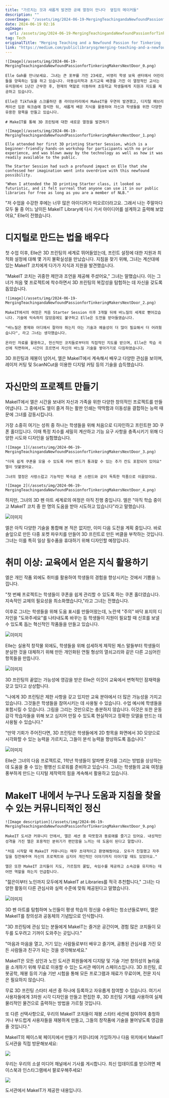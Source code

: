 ```yaml
---
title: "가르치는 것과 새롭게 발견한 공예 열정이 만나다  옆집의 메이커들"
description: ""
coverImage: "/assets/img/2024-06-19-MergingTeachingandaNewfoundPassionforTinkeringMakersNextDoor_0.png"
date: 2024-06-19 02:16
ogImage: 
  url: /assets/img/2024-06-19-MergingTeachingandaNewfoundPassionforTinkeringMakersNextDoor_0.png
tag: Tech
originalTitle: "Merging Teaching and a Newfound Passion for Tinkering | Makers Next Door"
link: "https://medium.com/publiclibrarysg/merging-teaching-and-a-newfound-passion-for-tinkering-makers-next-door-608adb60e72f"
---
```



```
![Image](/assets/img/2024-06-19-MergingTeachingandaNewfoundPassionforTinkeringMakersNextDoor_0.png)

Elle Goh를 만나보세요. 그녀는 큰 포부를 가진 23세로, 비영리 학생 보육 센터에서 어린이들을 양육하는 일을 하고 있습니다. 아동심리학과 초기교육 배경을 가진 이 열정적인 교사는 유치원에서 1년간 근무한 후, 현재의 역할로 이동하여 초등학교 학생들에게 지원과 지도를 제공하고 있습니다.

Elle은 TikTok을 스크롤하던 중 라이브러리에서 MakeIT을 우연히 발견했고, 디지털 패브리케이션 입문 워크숍에 참석한 뒤, 새롭게 배운 지식을 활용하여 자신과 학생들을 위한 다양한 유용한 항목을 만들고 있습니다.

# MakeIT를 통해 3D 프린팅에 대한 새로운 열정을 발견하기
```

<div class="content-ad"></div>

```
![Image](/assets/img/2024-06-19-MergingTeachingandaNewfoundPassionforTinkeringMakersNextDoor_1.png)

Elle attended her first 3D printing Starter Session, which is a beginner-friendly hands-on workshop for participants with no prior experience, and was blown away by the technology as well as how it was readily available to the public.

The Starter Session had such a profound impact on Elle that she confessed her imagination went into overdrive with this newfound possibility.

"When I attended the 3D printing Starter class, it looked so futuristic, and it felt surreal that anyone can use it in our public libraries for free as long as you are a member of NLB."
```

<div class="content-ad"></div>

"저 수업을 수강한 후에는 너무 많은 아이디어가 떠오르더라고요. 그래서 나는 주말마다 모두 둘 중 어느 날이든 MakeIT Library에 다시 가서 아이디어를 설계하고 출력해 보았어요," Elle이 전했습니다.

# 디지털로 만드는 법을 배우다

첫 수업 이후, Elle은 3D 프린팅의 세계로 뛰어들었는데, 프린트 설정에 대한 지원과 최적화 설정에 대해 몇 가지 불확실성을 만났습니다. 지침을 찾기 위해, 그녀는 계산대에 있는 MakeIT 코치에게 다가가 지식과 지원을 발견했습니다.

"MakeIT 코치는 귀중한 제안과 조언을 제공해 주셨어요," 그녀는 말했습니다. 이는 그녀가 처음 몇 프로젝트에 착수하면서 3D 프린팅의 복잡성을 탐험하는 데 자신을 갖도록 돕았습니다.

<div class="content-ad"></div>

```
![image](/assets/img/2024-06-19-MergingTeachingandaNewfoundPassionforTinkeringMakersNextDoor_2.png)

MakeIT에서의 여정은 처음 Starter Session 이후 3개월 뒤에 바느질의 세계로 뻗어갔습니다. 기술에 익숙하지 않았음에도 불구하고 Elle은 도전을 받아들였습니다.

"바느질은 봉제와 어디에서 잘라야 하는지 아는 기술과 예술성이 더 많이 필요해서 더 어려웠습니다", 라고 그녀는 생각했습니다.

온라인 자료를 활용하고, 헌신적인 코치들로부터의 직접적인 지도를 받으며, Elle은 학습 곡선에 직면하여, 시간이 흐르면서 자신의 바느질 기술을 쌓아가기로 다짐하였습니다.
```

<div class="content-ad"></div>

3D 프린팅과 재봉이 넘어서, 엘은 MakeIT에서 계속해서 배우고 다양한 관심을 보이며, 레이저 커팅 및 ScanNCut을 이용한 디지털 커팅 등의 기술을 습득했습니다.

# 자신만의 프로젝트 만들기

MakeIT에서 엘은 시간을 보내어 자신과 가족을 위한 다양한 창의적인 프로젝트를 만들어냅니다. 그 중에서도 엘이 즐겨 하는 활판 인쇄는 딱딱함과 이동성을 결합하는 능력 때문에 그녀를 감동시킵니다.

가장 소중히 여기는 성취 중 하나는 학생들을 위해 처음으로 디자인하고 프린트한 3D 쿠폰 홀더입니다. 이때 특정 치수를 세밀히 계산하고 기능 요구 사항을 충족시키기 위해 다양한 시도와 디자인을 실험했습니다.

<div class="content-ad"></div>

```
![Image 1](/assets/img/2024-06-19-MergingTeachingandaNewfoundPassionforTinkeringMakersNextDoor_3.png)

"더욱 쉽게 쿠폰을 모을 수 있도록 러버 밴드가 통과할 수 있는 추가 칸도 포함되어 있어요" 엘이 덧붙였어요.

그녀의 열정은 사랑스럽고 기능적인 북극곰 폰 스탠드와 같이 독특한 작품으로 이끌었어요.

![Image 2](/assets/img/2024-06-19-MergingTeachingandaNewfoundPassionforTinkeringMakersNextDoor_4.png)
```

<div class="content-ad"></div>

하지만, 그녀의 3D 펜 아트 세계로의 여정은 아직 진행 중입니다. 엘은 "아직 학습 중이고 MakeIT 코치 중 한 명의 도움을 받아 시도하고 있습니다"라고 말했습니다.

![이미지](/assets/img/2024-06-19-MergingTeachingandaNewfoundPassionforTinkeringMakersNextDoor_5.png)

엘은 아직 다양한 기술을 통합해 본 적은 없지만, 이미 다음 도전을 계획 중입니다. 바로 솔잎으로 만든 다중 포켓 파우치를 만들어 3D 프린트로 만든 버클을 부착하는 것입니다. 그녀는 이를 특히 일상 필수품을 휴대하기 위해 디자인할 예정입니다.

# 취미 이상: 교육에서 얻은 지식 활용하기

<div class="content-ad"></div>

엘은 개인 작품 외에도 취미를 활용하여 학생들의 경험을 향상시키는 것에서 기쁨을 느낍니다.

"첫 번째 프로젝트는 학생들이 쿠폰을 쉽게 관리할 수 있도록 하는 쿠폰 홀더였습니다. 지속적인 교체의 필요성을 최소화했습니다,"라고 그녀는 전했습니다.

이후로 그녀는 학생들을 위해 도움 표시를 만들어왔는데, 노란색 "주의" 바닥 표지의 디자인을 "도와주세요"를 나타내도록 바꾸는 등 학생들이 지원이 필요할 때 신호를 보낼 수 있도록 돕는 혁신적인 작품들을 만들고 있습니다.

![이미지](/assets/img/2024-06-19-MergingTeachingandaNewfoundPassionforTinkeringMakersNextDoor_6.png)

<div class="content-ad"></div>

Elle는 실용적 창작물 외에도, 학생들을 위해 섬세하게 제작된 체스 말들부터 학생들이 분실한 것을 대체하기 위해 만든 개인화된 연필 형상의 열쇠고리와 같은 다른 고심어린 항목들을 만듭니다.

![이미지](/assets/img/2024-06-19-MergingTeachingandaNewfoundPassionforTinkeringMakersNextDoor_7.png)

3D 프린팅의 끝없는 가능성에 영감을 받은 Elle은 이것이 교육에서 변혁적인 잠재력을 갖고 있다고 상상합니다.

"나에게 3D 프린팅은 제한 사항을 갖고 있지만 교육 분야에서 더 많은 가능성을 가지고 있습니다. 그것들은 학생들을 참여시키는 데 사용될 수 있습니다. 수업 예시에 학생들을 포함시킬 수 있습니다. 그림을 그리는 것만으로는 충분하지 않습니다. 이것은 또한 운동 감각 학습자들을 위해 보고 심지어 만질 수 있도록 현실적이고 정확한 모델을 만드는 데 사용될 수 있습니다."

<div class="content-ad"></div>

"만약 기회가 주어진다면, 3D 프린팅은 학생들에게 2D 항목을 화면에서 3D 모양으로 시각화할 수 있는 능력을 가르치고, 그들이 분석 능력을 향상하도록 돕습니다."

![이미지](/assets/img/2024-06-19-MergingTeachingandaNewfoundPassionforTinkeringMakersNextDoor_8.png)

Elle은 그녀의 다음 프로젝트로, 1학년 학생들이 알파벳 문자를 그리는 방법을 상상하는 데 도움을 줄 수 있는 평행선 드로워를 준비하고 있습니다. 그녀는 학생들의 교육 여정을 풍부하게 만드는 디지털 제작력의 힘을 계속해서 활용하고 있습니다.

# MakeIT 내에서 누구나 도움과 지침을 찾을 수 있는 커뮤니티적인 정신

<div class="content-ad"></div>

```
![Image description](/assets/img/2024-06-19-MergingTeachingandaNewfoundPassionforTinkeringMakersNextDoor_9.png)

MakeIT 도서관 커뮤니티 안에서, 엘은 세션 중 따뜻함과 동료애를 즐기고 있어요. 내성적인 성격을 가진 엘은 포용적인 분위기가 편안함을 느끼는 데 도움이 된다고 말합니다.

"처음 시작할 때 MakeIT 커뮤니티는 매우 초대적이고 환영해줬어요. 모두가 친절했고 자주 일을 칭찬해주며 자신의 프로젝트와 심지어 개인적인 이야기까지 이야기할 때도 있었어요."

엘은 또한 MakeIT 코치들이 지도, 가르침의 꿀팁, 속임수를 제공하고 소속감을 유지하는 데 어떤 역할을 하는지 언급합니다.
```

<div class="content-ad"></div>

"젊은이부터 노인까지 모두에게 MakeIT at Libraries를 적극 추천합니다," 그녀는 다양한 활동이 다른 관심사와 실력 수준에 맞춰 제공된다고 말했습니다.

![이미지](/assets/img/2024-06-19-MergingTeachingandaNewfoundPassionforTinkeringMakersNextDoor_10.png)

3D 펜 아트를 탐험하며 노인들이 평생 학습의 정신을 수용하는 청소년들로부터, 엘은 MakeIT를 창의성과 공동체의 기념탑으로 인식합니다.

"3D 프린팅에 관심 있는 분들에게 MakeIT는 즐거운 공간이며, 경험 많은 코치들이 모두를 도우려고 기꺼이 도와주는 곳입니다."

<div class="content-ad"></div>

"마음과 마음을 열고, 거기 있는 사람들로부터 배우고 즐기며, 공통된 관심사를 가진 모든 사람들과 친구가 되는 것을 생각해보세요."

MakeIT은 모든 성인과 노인 도서관 회원들에게 디지턈 및 기술 기반 창의성의 놀라움을 소개하기 위해 무료로 이용할 수 있는 도서관 메이커 스페이스입니다. 3D 프린팅, 로봇공학, 재봉 등의 기술 기반 시험을 통해 모든 프로그램과 재료가 무료이며, 전문 지식은 필요하지 않습니다.

무료 3D 프린팅 스타터 세션 중 하나에 등록하고 자유롭게 참여할 수 있습니다. 여기서 사용자들에게 3차원 시각 디자인을 만들고 편집한 후, 3D 프린팅 기계를 사용하여 실제 물리적인 물건으로 출력하는 방법을 가르칠 것입니다.

또 다른 선택사항으로, 우리의 MakeIT 코치들이 재봉 스타터 세션에 참여하여 충청하거나 부드럽게 사용자들을 재봉하게 만들고, 그들의 창작품에 기술을 불어넣도록 영감을 줄 것입니다."

<div class="content-ad"></div>

MakeIT의 페이스북 페이지에서 만들기 커뮤니티에 가입하거나 다음 위치에서 MakeIT 도서관을 직접 방문해보세요:

![](/assets/img/2024-06-19-MergingTeachingandaNewfoundPassionforTinkeringMakersNextDoor_11.png)

우리는 우리의 소셜 미디어 채널에서 기사를 게시합니다. 최신 업데이트를 받으려면 페이스북과 인스타그램에서 팔로우해주세요!

![](/assets/img/2024-06-19-MergingTeachingandaNewfoundPassionforTinkeringMakersNextDoor_12.png)

<div class="content-ad"></div>

도서관에서 MakeIT가 제공한 내용입니다.